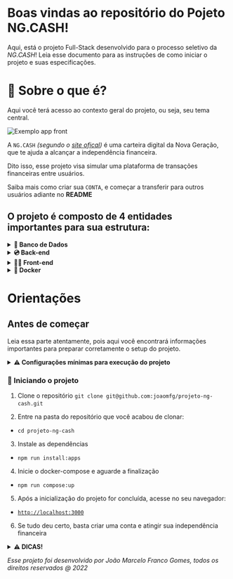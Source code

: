 # Boas vindas ao repositório do Pojeto NG.CASH!

Aqui, está o projeto Full-Stack desenvolvido para o processo seletivo da _NG.CASH_!
Leia esse documento para as instruções de como iniciar o projeto e suas especificações.

# 🤔 Sobre o que é?

Aqui você terá acesso ao contexto geral do projeto, ou seja, seu tema central.

  ![Exemplo app front](assets/frontend-example.png)

  A `NG.CASH` _(segundo o [site ofical](https://ng.cash/))_ é uma carteira digital da Nova Geração, que te ajuda a alcançar a independência financeira.

  Dito isso, esse projeto visa simular uma plataforma de transações financeiras entre usuários. 

  Saiba mais como criar sua `CONTA`, e começar a transferir para outros usuários adiante no **README**


## O projeto é composto de 4 entidades importantes para sua estrutura:

<details>
<summary><strong> 🎲 Banco de Dados</strong></summary><br />

**Resumo**

O banco de dados utilizado é o PostgreSQL, criado em um container `Docker` através da *_ORM_* `Sequelize`.<br/>
É composto por 3 tabelas: `Users`, `Accounts` e `Transactions` que segue o esquema de relacionamentos abaixo:

![Exemplo banco de dados](assets/db-example.png)

**Tecnologias usadas:**
  - Sequelize
  - PostgreSQL
  - Docker

</details>

<details>
<summary><strong> 💿 Back-end</strong></summary><br />

**Resumo**

O Back-End é uma _API_ Node.js, construida utilizando os métodos `MSC`, `CRUD` e `POO`. Com o `TypeScript` para o controle de tipos,
`Sequelize` para comunicação com o Banco, `Express` para usar métodos HTTP, `Mocha`, `Chai` e `Sinon` para testes, `Docker` para _conterização_,
entre outras.

**Tecnologias usadas:**
  - TypeScript
  - Node.js
  - Sequelize
  - Express
  - Nodemon
  - Mocha
  - Chai
  - Sinon
  - Docker

</details>

<details>
<summary><strong> 🧑‍💻 Front-end</strong></summary><br />

**Resumo**

O Front-End foi construido utilizando o framework `React.js` com `Hooks` e componentes funcionais. O `Context` foi usado
para gerenciar o estado global, `Axios` para realizar as requisições ao *Backend* , `react-router-dom` para as rotas e o `Docker` para _conterização_.
Ele possui 3 paginas: `Login`, `Register` e `Account`, respectivamente:

![Exemplo página de login](assets/login-example.png)

![Exemplo página de registro](assets/register-example.png)

![Exemplo página da conta](assets/account-example.png)

**Tecnologias usadas:**
  - React.js
  - ReactHooks
  - Context
  - Axios
  - react-router-dom
  - Docker

</details>

<details>
<summary><strong> 🐳 Docker</strong></summary><br />

**Resumo**

A aplicação toda roda no `Docker`. Ela foi criada usando o `docker-compose` na raiz do projeto e os respectivos
`Dockerfiles` do front-end e back-end.


**Tecnologias usadas:**
  - Docker
  - docker-compose

</details>


# Orientações

## Antes de começar
Leia essa parte atentamente, pois aqui você encontrará informações importantes para preparar corretamente o setup do projeto.

<details>
<summary><strong> ⚠️ Configurações mínimas para execução do projeto</strong></summary><br />

Na sua máquina você deve ter:

 - (opcional) Sistema Operacional baseado em Linux 
 - Node versão 16
 - Docker
 - Docker-compose versão >=1.29.2

➡️ O `node` deve ter versão igual ou superior à `16.14.0 LTS`:
  - Para instalar o node, acesse [esse link](https://nodejs.org/en/)

➡️ O`docker-compose` deve ter versão igual ou superior à`ˆ1.29.2`:
  * Saiba como instala-lo na [documentação oficial](https://docs.docker.com/compose/install/)

</details>

### 🔰 Iniciando o projeto

  1. Clone o repositório `git clone git@github.com:joaomfg/projeto-ng-cash.git`

  2. Entre na pasta do repositório que você acabou de clonar:
  * `cd projeto-ng-cash`

  3. Instale as dependências
  * `npm run install:apps`

  4. Inicie o docker-compose e aguarde a finalização
  * `npm run compose:up`

  5. Após a inicialização do projeto for concluída, acesse no seu navegador:
  * [`http://localhost:3000`](http://localhost:3000)

  6. Se tudo deu certo, basta criar uma conta e atingir
  sua independência financeira


<details>
<summary><strong> ⚠️ DICAS!</strong></summary><br />

   - Use comando `npm run compose:down` para finalizar a aplicação

   - A extensão do _VS Code_  [Docker](https://github.com/microsoft/vscode-docker) ajuda a vizualizar a aplicação!

   - Caso ocorra algum erro com a inicialização, made um email para _joaomarcelofg@hotmail.com_

</details>

_Esse projeto foi desenvolvido por João Marcelo Franco Gomes, todos os direitos reservados @ 2022_
